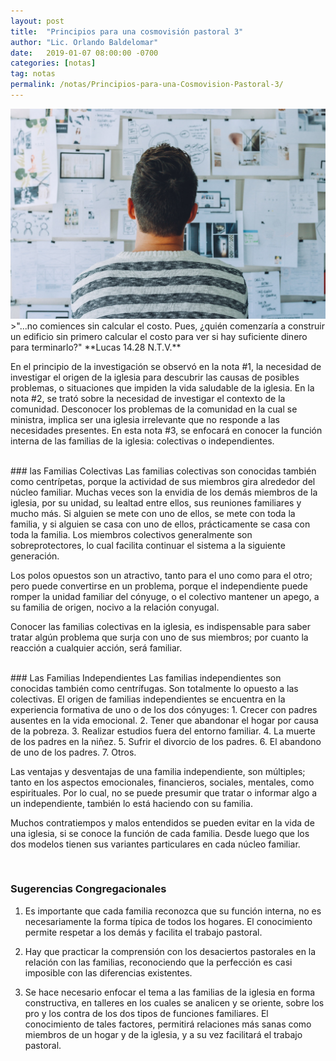 ```yaml
---
layout: post
title:  "Principios para una cosmovisión pastoral 3"
author: "Lic. Orlando Baldelomar"
date:   2019-01-07 08:00:00 -0700
categories: [notas]
tag: notas
permalink: /notas/Principios-para-una-Cosmovision-Pastoral-3/
---
```

<img src="/assets/img/cosmovision.jpeg" class="img-fluid" alt="Responsive image">

<br>
>"...no comiences sin calcular el costo. Pues, ¿quién comenzaría a construir un edificio sin primero calcular el costo para ver si hay suficiente dinero para terminarlo?"
**Lucas 14.28 N.T.V.**


<br>

En el principio de la investigación se observó en la nota #1, la necesidad de investigar el origen de la iglesia para descubrir las causas de posibles problemas, o situaciones que impiden la vida saludable de la iglesia. En la nota #2, se trató sobre la necesidad de investigar el contexto de la comunidad. Desconocer los problemas de la comunidad en la cual se ministra, implica ser una iglesia irrelevante que  no responde a las necesidades presentes. En esta nota #3, se enfocará en conocer la función interna de las familias de la iglesia: colectivas o independientes.

<br>
### las Familias Colectivas
Las familias colectivas son conocidas también como centrípetas, porque la actividad de sus miembros gira alrededor del núcleo familiar. Muchas veces son la envidia de los demás miembros de la iglesia, por su unidad, su lealtad entre ellos, sus reuniones familiares y mucho más. Si alguien se mete con uno de ellos, se mete con toda la familia, y si alguien se casa con uno de ellos, prácticamente se casa con toda la familia.  Los miembros colectivos generalmente son sobreprotectores, lo cual facilita continuar el sistema a la siguiente generación.

Los polos opuestos son un atractivo, tanto para el uno como para el otro; pero puede convertirse en un problema, porque el independiente puede romper la unidad familiar del cónyuge, o el colectivo mantener un apego, a su familia de origen, nocivo a la relación conyugal.

Conocer las familias colectivas en la iglesia, es indispensable para saber tratar algún problema que surja con uno de sus miembros; por cuanto la reacción a cualquier acción, será familiar.

<br>
### Las Familias Independientes
Las familias independientes son conocidas también como centrífugas. Son totalmente lo opuesto  a las colectivas. El origen de familias independientes  se encuentra en la experiencia formativa de uno o de los dos cónyuges: 1. Crecer con padres ausentes en la vida emocional.  2. Tener que abandonar el hogar por causa de la pobreza.  3. Realizar estudios fuera del entorno familiar.  4. La muerte de los padres en la niñez. 5. Sufrir el divorcio de los padres.  6. El abandono de uno de los padres. 7. Otros.

Las ventajas y desventajas de una familia independiente, son múltiples; tanto en los aspectos emocionales, financieros, sociales, mentales, como espirituales. Por lo cual, no se puede presumir que tratar o informar algo a un independiente, también lo está haciendo con su familia.

Muchos contratiempos y malos entendidos se pueden evitar en la vida de una iglesia, si se conoce la función de cada familia. Desde luego que los dos modelos tienen sus variantes particulares en cada núcleo familiar.
 
<br>
<h3 class="text-center">Sugerencias Congregacionales</h3>

1. Es importante que cada familia reconozca que su función interna, no es necesariamente la forma típica de todos los hogares. El conocimiento permite respetar a los demás y facilita el trabajo pastoral.

2. Hay que practicar la comprensión con los desaciertos pastorales en la relación con las familias, reconociendo que la perfección es casi imposible con las diferencias existentes. 

3. Se hace necesario enfocar el tema a las familias de la iglesia en forma constructiva, en talleres en los cuales se analicen y se oriente, sobre los pro y los contra de los dos tipos de funciones familiares. El conocimiento de tales factores, permitirá relaciones más sanas como miembros de un hogar y de la iglesia, y a su vez facilitará el trabajo pastoral.


<br>

